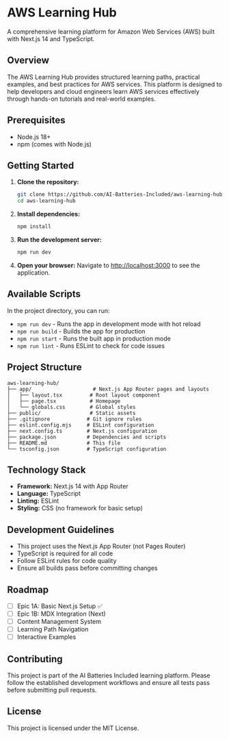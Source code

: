 # AWS Learning Hub

A comprehensive learning platform for Amazon Web Services (AWS) built with Next.js 14 and TypeScript.

## Overview

The AWS Learning Hub provides structured learning paths, practical examples, and best practices for AWS services. This platform is designed to help developers and cloud engineers learn AWS services effectively through hands-on tutorials and real-world examples.

## Prerequisites

- Node.js 18+ 
- npm (comes with Node.js)

## Getting Started

1. **Clone the repository:**
   ```bash
   git clone https://github.com/AI-Batteries-Included/aws-learning-hub.git
   cd aws-learning-hub
   ```

2. **Install dependencies:**
   ```bash
   npm install
   ```

3. **Run the development server:**
   ```bash
   npm run dev
   ```

4. **Open your browser:**
   Navigate to [http://localhost:3000](http://localhost:3000) to see the application.

## Available Scripts

In the project directory, you can run:

- `npm run dev` - Runs the app in development mode with hot reload
- `npm run build` - Builds the app for production
- `npm run start` - Runs the built app in production mode
- `npm run lint` - Runs ESLint to check for code issues

## Project Structure

```
aws-learning-hub/
├── app/                    # Next.js App Router pages and layouts
│   ├── layout.tsx         # Root layout component
│   ├── page.tsx           # Homepage
│   └── globals.css        # Global styles
├── public/                # Static assets
├── .gitignore            # Git ignore rules
├── eslint.config.mjs     # ESLint configuration
├── next.config.ts        # Next.js configuration
├── package.json          # Dependencies and scripts
├── README.md             # This file
└── tsconfig.json         # TypeScript configuration
```

## Technology Stack

- **Framework:** Next.js 14 with App Router
- **Language:** TypeScript
- **Linting:** ESLint
- **Styling:** CSS (no framework for basic setup)

## Development Guidelines

- This project uses the Next.js App Router (not Pages Router)
- TypeScript is required for all code
- Follow ESLint rules for code quality
- Ensure all builds pass before committing changes

## Roadmap

- [ ] Epic 1A: Basic Next.js Setup ✅
- [ ] Epic 1B: MDX Integration (Next)
- [ ] Content Management System
- [ ] Learning Path Navigation
- [ ] Interactive Examples

## Contributing

This project is part of the AI Batteries Included learning platform. Please follow the established development workflows and ensure all tests pass before submitting pull requests.

## License

This project is licensed under the MIT License.
